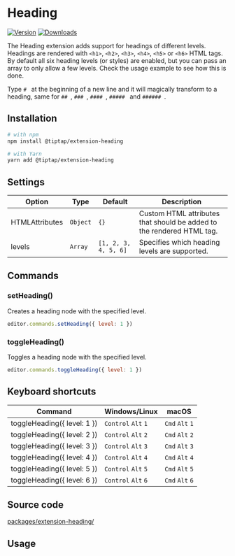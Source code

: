 # Heading
[![Version](https://img.shields.io/npm/v/@tiptap/extension-heading.svg?label=version)](https://www.npmjs.com/package/@tiptap/extension-heading)
[![Downloads](https://img.shields.io/npm/dm/@tiptap/extension-heading.svg)](https://npmcharts.com/compare/@tiptap/extension-heading?minimal=true)

The Heading extension adds support for headings of different levels. Headings are rendered with `<h1>`, `<h2>`, `<h3>`, `<h4>`, `<h5>` or `<h6>` HTML tags. By default all six heading levels (or styles) are enabled, but you can pass an array to only allow a few levels. Check the usage example to see how this is done.

Type <code>#&nbsp;</code> at the beginning of a new line and it will magically transform to a heading, same for <code>##&nbsp;</code>, <code>###&nbsp;</code>, <code>####&nbsp;</code>, <code>#####&nbsp;</code> and <code>######&nbsp;</code>.

## Installation
```bash
# with npm
npm install @tiptap/extension-heading

# with Yarn
yarn add @tiptap/extension-heading
```

## Settings
| Option         | Type     | Default              | Description                                                           |
| -------------- | -------- | -------------------- | --------------------------------------------------------------------- |
| HTMLAttributes | `Object` | `{}`                 | Custom HTML attributes that should be added to the rendered HTML tag. |
| levels         | `Array`  | `[1, 2, 3, 4, 5, 6]` | Specifies which heading levels are supported.                         |

## Commands

### setHeading()
Creates a heading node with the specified level.

```js
editor.commands.setHeading({ level: 1 })
```

### toggleHeading()
Toggles a heading node with the specified level.

```js
editor.commands.toggleHeading({ level: 1 })
```

## Keyboard shortcuts
| Command                     | Windows/Linux                 | macOS                     |
| --------------------------- | ----------------------------- | ------------------------- |
| toggleHeading({ level: 1 }) | `Control`&nbsp;`Alt`&nbsp;`1` | `Cmd`&nbsp;`Alt`&nbsp;`1` |
| toggleHeading({ level: 2 }) | `Control`&nbsp;`Alt`&nbsp;`2` | `Cmd`&nbsp;`Alt`&nbsp;`2` |
| toggleHeading({ level: 3 }) | `Control`&nbsp;`Alt`&nbsp;`3` | `Cmd`&nbsp;`Alt`&nbsp;`3` |
| toggleHeading({ level: 4 }) | `Control`&nbsp;`Alt`&nbsp;`4` | `Cmd`&nbsp;`Alt`&nbsp;`4` |
| toggleHeading({ level: 5 }) | `Control`&nbsp;`Alt`&nbsp;`5` | `Cmd`&nbsp;`Alt`&nbsp;`5` |
| toggleHeading({ level: 6 }) | `Control`&nbsp;`Alt`&nbsp;`6` | `Cmd`&nbsp;`Alt`&nbsp;`6` |

## Source code
[packages/extension-heading/](https://github.com/ueberdosis/tiptap/blob/main/packages/extension-heading/)

## Usage
<tiptap-demo name="Nodes/Heading"></tiptap-demo>
